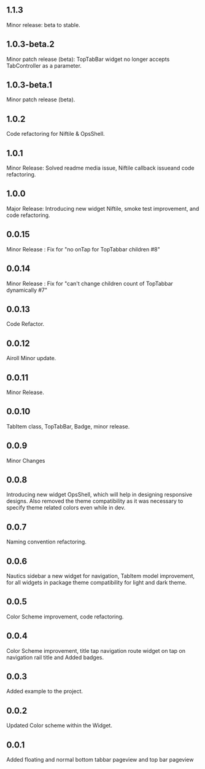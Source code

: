 ## 1.1.3

Minor release: beta to stable.

## 1.0.3-beta.2

Minor patch release (beta): TopTabBar widget no longer accepts TabController as a parameter.

## 1.0.3-beta.1

Minor patch release (beta).

## 1.0.2

Code refactoring for Niftile & OpsShell.

## 1.0.1

Minor Release: Solved readme media issue, Niftile callback issueand code refactoring.

## 1.0.0

Major Release: Introducing new widget Niftile, smoke test improvement, and code refactoring.

## 0.0.15

Minor Release : Fix for "no onTap for TopTabbar children #8"

## 0.0.14

Minor Release : Fix for "can't change children count of TopTabbar dynamically #7"

## 0.0.13

Code Refactor.

## 0.0.12

Airoll Minor update.

## 0.0.11

Minor Release.

## 0.0.10

TabItem class, TopTabBar, Badge, minor release.

## 0.0.9

Minor Changes

## 0.0.8

Introducing new widget OpsShell, which will help in designing responsive designs.
Also removed the theme compatibility as it was necessary to specify theme related colors even while in dev.

## 0.0.7

Naming convention refactoring.

## 0.0.6
Nautics sidebar a new widget for navigation, TabItem model improvement, for all widgets in package theme compatibility for light and dark theme.

## 0.0.5

Color Scheme improvement, code refactoring.

## 0.0.4

Color Scheme improvement, title tap navigation route widget on tap on navigation rail title and Added badges.

## 0.0.3

Added example to the project.

## 0.0.2

Updated Color scheme within the Widget.

## 0.0.1

Added floating and normal bottom tabbar pageview and top bar pageview
